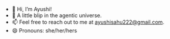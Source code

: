 - 👋 Hi, I’m Ayushi!
- 🌱 A little blip in the agentic universe.
- 📫 Feel free to reach out to me at ayushisahu222@gmail.com.
- 😄 Pronouns: she/her/hers
<!---
ayushisahu222/ayushisahu222 is a ✨ special ✨ repository because its `README.md` (this file) appears on your GitHub profile.
You can click the Preview link to take a look at your changes.
--->
